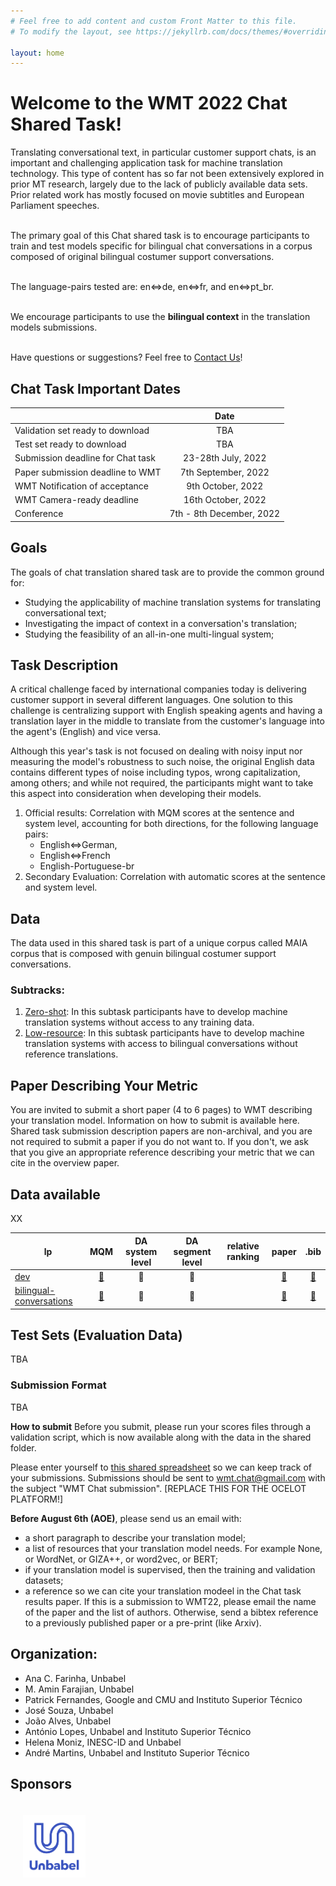 ```yaml
---
# Feel free to add content and custom Front Matter to this file.
# To modify the layout, see https://jekyllrb.com/docs/themes/#overriding-theme-defaults

layout: home
---
```


# Welcome to the WMT 2022 Chat Shared Task!

<p class="message">  
  Translating conversational text, in particular customer support chats, is an important and challenging application task for machine translation technology. This type of content has so far not been extensively explored in prior MT research, largely due to the lack of publicly available data sets. Prior related work has mostly focused on movie subtitles and European Parliament speeches.<br /><br />
  
  The primary goal of this Chat shared task is to encourage participants to train and test models specific for bilingual chat conversations in a corpus composed of original bilingual costumer support conversations. <br /><br />
  
  The language-pairs tested are: en⇔de, en⇔fr, and en⇔pt_br.<br /><br />

  We encourage participants to use the <strong>bilingual context</strong> in the translation models  submissions.<br /><br /> 
  
  Have questions or suggestions? Feel free to <a href="mailto:wmt.metrics@gmail.com">Contact Us</a>!
</p>

## Chat Task Important Dates

|  | Date |
| ----------- | :-----------: |
| Validation set ready to download | TBA |
| Test set ready to download | TBA |
| Submission deadline for Chat task | 23-28th July, 2022 |
| Paper submission deadline to WMT | 7th September, 2022 |
| WMT Notification of acceptance | 9th October, 2022 |
| WMT Camera-ready deadline | 16th October, 2022 |
| Conference | 7th - 8th December, 2022 |

## Goals

The goals of chat translation shared task are to provide the common ground for:

- Studying the applicability of machine translation systems for translating conversational text;
- Investigating the impact of context in a conversation's translation;
- Studying the feasibility of an all-in-one multi-lingual system;

## Task Description

A critical challenge faced by international companies today is delivering customer support in several different languages. One solution to this challenge is centralizing support with English speaking agents and having a translation layer in the middle to translate from the customer's language into the agent's (English) and vice versa.

Although this year's task is not focused on dealing with noisy input nor measuring the model's robustness to such noise, the original English data contains different types of noise including typos, wrong capitalization, among others; and while not required, the participants might want to take this aspect into consideration when developing their models.

1. Official results: Correlation with MQM scores at the sentence and system level, accounting for both directions, for the following language pairs:
   - English⇔German,
   - English⇔French
   - English-Portuguese-br
2. Secondary Evaluation: Correlation with automatic scores at the sentence and system level.

## Data

The data used in this shared task is part of a unique corpus called MAIA corpus that is composed with genuin bilingual costumer support conversations.

### Subtracks:

1. [Zero-shot](./subtasks/zero-shot/): In this subtask participants have to develop machine translation systems without access to any training data.
2. [Low-resource](./subtasks/low-resource/): In this subtask participants have to develop machine translation systems with access to bilingual conversations without reference translations.
   
## Paper Describing Your Metric
You are invited to submit a short paper (4 to 6 pages) to WMT describing your translation model. Information on how to submit is available here. Shared task submission description papers are non-archival, and you are not required to submit a paper if you do not want to. If you don't, we ask that you give an appropriate reference describing your metric that we can cite in the overview paper.

## Data available

XX

| lp | MQM | DA system level |DA segment level | relative ranking | paper | .bib |
|------|:---:|:---------------:|:---------------:|:--:|:--:|:--:|
| [dev](https://www.statmt.org/wmt21/metrics-task.html) | [🔗](https://github.com/google/wmt-mqm-human-evaluation) | 🔗 | 🔗 |  | [🔗](https://statmt.org/wmt21/pdf/2021.wmt-1.73.pdf)  | [🔗](https://statmt.org/wmt21/bib/2021.wmt-1.73.bib) |
| [bilingual-conversations](https://www.statmt.org/wmt21/metrics-task.html) | [🔗](https://github.com/google/wmt-mqm-human-evaluation) | 🔗 | 🔗 |  | [🔗](https://statmt.org/wmt21/pdf/2021.wmt-1.73.pdf)  | [🔗](https://statmt.org/wmt21/bib/2021.wmt-1.73.bib) |



## Test Sets (Evaluation Data)

TBA

### Submission Format

TBA

**How to submit**
Before you submit, please run your scores files through a validation script, which is now available along with the data in the shared folder.

Please enter yourself to [this shared spreadsheet](https://docs.google.com/spreadsheets/d/1bj4i5H-fbZJi3H700P56I7kh0_HWeat1GkVq7-M-ij0/edit?usp=sharing) so we can keep track of your submissions. Submissions should be sent to [wmt.chat@gmail.com](mailto:wmt.chat@gmail.com) with the subject "WMT Chat submission". [REPLACE THIS FOR THE OCELOT PLATFORM!]

**Before August 6th (AOE)**, please send us an email with:

- a short paragraph to describe your translation model;
- a list of resources that your translation model needs. For example None, or WordNet, or GIZA++, or word2vec, or BERT;
- if your translation model is supervised, then the training and validation datasets;
- a reference so we can cite your translation modeel in the Chat task results paper. If this is a submission to WMT22, please email the name of the paper and the list of authors. Otherwise, send a bibtex reference to a previously published paper or a pre-print (like Arxiv).


## Organization:

- Ana C. Farinha, Unbabel
- M. Amin Farajian, Unbabel
- Patrick Fernandes, Google and CMU and Instituto Superior Técnico
- José Souza, Unbabel
- João Alves, Unbabel
- António Lopes, Unbabel and Instituto Superior Técnico
- Helena Moniz, INESC-ID and Unbabel 
- André Martins, Unbabel and Instituto Superior Técnico

## Sponsors

<style>
	.column {
	  float: left;
	  padding: 20px;
	}
	
</style>
<div style="position: relative; width: 700px; height: 100px; min-height: 200px">    
    <div style="position: relative; bottom: 0px;">
	   <div class="column">
	     <img src="/public/css/unbabel.png" height=100px width=auto>
	   </div>
	</div>


